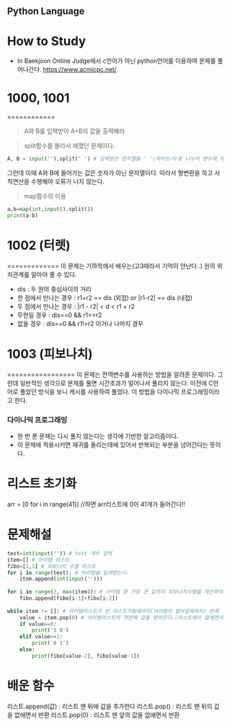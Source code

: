 Python Language
---------------

# How to Study
- In Baekjoon Online Judge에서 c언어가 아닌 python언어를 이용하여 문제를 풀어나간다. 
https://www.acmicpc.net/

# 1000, 1001
============
> A와 B를 입력받아 A+B의 값을 출력해라

> split함수를 몰라서 헤맸던 문제이다.
```python
A, B = input('').split(' ') # 입력받은 문자열을 ' '(띄어쓰기)로 나누어 변수에 저장한다.
```
그런데 이때 A와 B에 들어가는 값은 숫자가 아닌 문자열이다.
따라서 형변환을 하고 사칙연산을 수행해야 오류가 나지 않는다.

> map함수의 이용
```python
a,b=map(int,input().split())
print(a-b)
```

# 1002 (터렛)
=============
이 문제는 기하학에서 배우는(고3때라서 기억이 안난다..) 원의 위치관계를 알아야 풀 수 있다.
- dis : 두 원의 중심사이의 거리
- 한 점에서 만나는 경우 : r1+r2 == dis (외접) or |r1-r2| == dis (내접)
- 두 점에서 만나는 경우 : |r1 - r2| < d < r1 + r2
- 무한일 경우 : dis==0 && r1==r2
- 없을 경우 : dis==0 && r1!=r2 이거나 나머지 경우

# 1003 (피보나치)
=================
이 문제는 전역변수를 사용하는 방법을 알려준 문제이다.
그런데 일반적인 생각으로 문제를 풀면 시간초과가 일어나서 풀리지 않는다.
이전에 C언어로 풀었던 방식을 보니 캐시를 사용하여 풀었다. 이 방법을 다이나믹 프로그래밍이라고 한다.
### 다이나믹 프로그래밍
- 한 번 푼 문제는 다시 풀지 않는다는 생각에 기반한 알고리즘이다.
- 이 문제에 적용시키면 재귀를 돌리는데에 있어서 반복되는 부분을 넘어간다는 뜻이다.

# 리스트 초기화
arr = [0 for i in range(41)] //하면 arr리스트에 0이 41개가 들어간다!!

# 문제해설
```python
test=int(input('')) # test 개수 입력
item=[] # 아이템 리스트
fibo=[1,1] # 피보나치 수열 리스트
for i in range(test): # 아이템을 입력받는다.
    item.append(int(input('')))
    
for i in range(2, max(item)): # 아이템 중 가장 큰 값까지 피보나치수열을 계산하여 저장한다.
    fibo.append(fibo[i-1]+fibo[i-2])
    
while item != []: # 아이템리스트가 빈 리스트가될때까지(아이템이 없어질때까지) 반복
    value = item.pop(0) # 아이템리스트의 첫번째 값을 받아온다.(리스트에서 없애면서)
    if value==0:
        print('1 0')
    elif value==1:
        print('0 1')
    else:
        print(fibo[value-2], fibo[value-1])
```
# 배운 함수
리스트.append(값) : 리스트 맨 뒤에 값을 추가한다
리스트.pop() : 리스트 맨 뒤의 값을 없애면서 반환
리스트.pop(0) : 리스트 맨 앞의 값을 없애면서 반환
